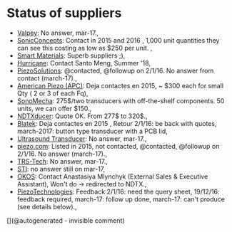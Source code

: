 # Status of suppliers


* [Valpey](www.ctsvalpey.com/): No answer, mar-17., 
* [SonicConcepts](http://www.sonicconcepts.com/): Contact in 2015 and 2016  , 1,000 unit quantities they can see this costing as low as $250 per unit.  , 
* [Smart Materials](http://smart-material.com): Superb suppliers ;), 
* [Hurricane](www.chinaultrasound.com): Contact Santo Meng, Summer '18, 
* [PiezoSolutions](http://www.piezosolutions.net/): @contacted, @followup on 2/1/16. No answer from contact (march-17)., 
* [American Piezo (APC)](http://americanpiezo.com): Deja contactes en 2015, ~ $300 each for small Qty ( 2 or 3 of each Fq), 
* [SonoMecha](http://www.sonomecha.com/): 275$/two transducers with off-the-shelf components. 50 units, we can offer $150., 
* [NDTXducer](http://www.ndtxducer.com/): Quote OK. From 277$ to 320$., 
* [Blatek](http://blatek.com): Deja contactes en 2015 , Retour 2/1/16: be back with quotes, march-2017: button type transducer with a PCB lid, 
* [Ultrasound Transducer](http://www.ultrasoundtransducers.com/): No answer, mar-17., 
* [piezo.com](http://www.piezo.com/): Listed in 2015, not contacted, @contacted, @followup on 2/1/16. No answer (march-17)., 
* [TRS-Tech](http://www.trstechnologies.com/): No answer, mar-17., 
* [STI](http://sti-ultrasound.com): no answer still on mar-17, 
* [OKOS](www.okos.com/transducers): Contact Anastasiya Mlynchyk  (External Sales & Executive Assistant), Won't do -> redirected to NDTX., 
* [PiezoTechnologies](http://www.piezotechnologies.com/documents/120710-material-data-sheet.aspx): Feedback 2/1/16: need the query sheet, 19/12/16: feedback required, march-17: follow up done, march-17: can't produce (see details below)., 



[](@autogenerated - invisible comment)
